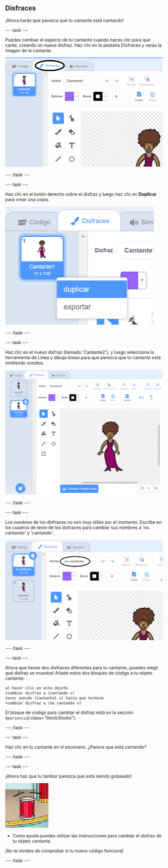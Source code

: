 ## Disfraces

¡Ahora harás que parezca que tu cantante está cantando!

\--- task \---

Puedes cambiar el aspecto de tu cantante cuando haces clic para que cante, creando un nuevo disfraz. Haz clic en la pestaña Disfraces y verás la imagen de la cantante.

![captura de pantalla](images/band-singer-costume-annotated.png)

\--- /task \---

\--- task \---

Haz clic en el botón derecho sobre el disfraz y luego haz clic en **Duplicar** para crear una copia.

![captura de pantalla](images/band-singer-duplicate.png)

\--- /task \---

\--- task \---

Haz clic en el nuevo disfraz (llamado 'Cantante2'), y luego selecciona la herramienta de Línea y dibuja líneas para que parezca que tu cantante está emitiendo sonidos.

![captura de pantalla](images/band-singer-click.png)

\--- /task \---

\--- task \---

Los nombres de los disfraces no son muy útiles por el momento. Escribe en los cuadros de texto de los disfraces para cambiar sus nombres a 'no cantando' y 'cantando'.

![captura de pantalla](images/band-singer-name-annotated.png)

\--- /task \---

\--- task \---

Ahora que tienes dos disfraces diferentes para tu cantante, ¡puedes elegir qué disfraz se muestra! Añade estos dos bloques de código a tu objeto cantante:

```blocks3
al hacer clic en este objeto
+cambiar disfraz a (cantando v)
tocar sonido (Cantante1 v) hasta que termine
+cambiar disfraz a (no cantando v)
```

El bloque de código para cambiar el disfraz está en la sección `Apariencia`{:class="block3looks"}.

\--- /task \---

\--- task \---

Haz clic en tu cantante en el escenario. ¿Parece que está cantando?

\--- /task \---

\--- task \---

¡Ahora haz que tu tambor parezca que está siendo golpeado!

![captura de pantalla](images/band-drum-final.png)

- Como ayuda puedes utilizar las instrucciones para cambiar el disfraz de tu objeto cantante.

¡No te olvides de comprobar si tu nuevo código funciona!

\--- /task \---